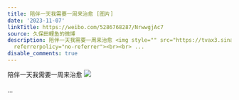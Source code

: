 ```yaml
---
title: 陪伴一天我需要一周来治愈 [图片]
date: '2023-11-07'
linkTitle: https://weibo.com/5286768287/NrwwgjAc7
source: 久保田鲤鱼的微博
description: 陪伴一天我需要一周来治愈 <img style="" src="https://tvax3.sinaimg.cn/large/005LMJWfgy1hjn08m9moaj30jg0jgq41.jpg"
  referrerpolicy="no-referrer"><br><br> ...
disable_comments: true
---
```

陪伴一天我需要一周来治愈 <img style="" src="https://tvax3.sinaimg.cn/large/005LMJWfgy1hjn08m9moaj30jg0jgq41.jpg" referrerpolicy="no-referrer"><br><br> ...